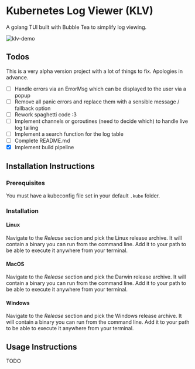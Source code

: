 # Kubernetes Log Viewer (KLV)

A golang TUI built with Bubble Tea to simplify log viewing.

![klv-demo](https://github.com/user-attachments/assets/65e6154c-ca70-4572-87bd-fff165d015f7)

## Todos

This is a very alpha version project with a lot of things to fix. Apologies in advance.

- [ ] Handle errors via an ErrorMsg which can be displayed to the user via a popup
- [ ] Remove all panic errors and replace them with a sensible message / fallback option
- [ ] Rework spaghetti code :3
- [ ] Implement channels or goroutines (need to decide which) to handle live log tailing
- [ ] Implement a search function for the log table
- [ ] Complete README.md
- [X] Implement build pipeline

## Installation Instructions

### Prerequisites

You must have a kubeconfig file set in your default `.kube` folder.

### Installation

#### Linux

Navigate to the _Release_ section and pick the Linux release archive. It will contain a binary you can run from the
command line. Add it to your path to be able to execute it anywhere from your terminal.

#### MacOS

Navigate to the _Release_ section and pick the Darwin release archive. It will contain a binary you can run from the
command line. Add it to your path to be able to execute it anywhere from your terminal.

#### Windows

Navigate to the _Release_ section and pick the Windows release archive. It will contain a binary you can run from the
command line. Add it to your path to be able to execute it anywhere from your terminal.

## Usage Instructions

TODO
